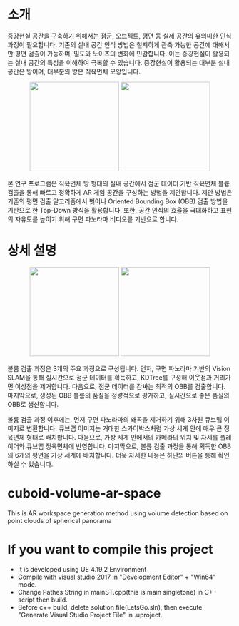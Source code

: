 
# 소개
증강현실 공간을 구축하기 위해서는 점군, 오브젝트, 평면 등 실제 공간의 유의미한 인식 과정이 필요합니다.
기존의 실내 공간 인식 방법은 철저하게 관측 가능한 공간에 대해서만 평면 검출이 가능하며, 밀도와 노이즈의 변화에 민감합니다.
이는 증강현실이 활용되는 실내 공간의 특성을 이해하여 극복할 수 있습니다.
증강현실이 활용되는 대부분 실내 공간은 방이며, 대부분의 방은 직육면체 모양입니다.

<div align="center">
  <img class="scalezoom_small" src="https://user-images.githubusercontent.com/32832618/124558748-e6398000-de75-11eb-8d7d-8484a81dd381.png" height="200">
  <img class="scalezoom_small" src="https://user-images.githubusercontent.com/32832618/124558742-e46fbc80-de75-11eb-9ac0-1367a96f47d5.png" height="200">
</div>

본 연구 프로그램은 직육면체 방 형태의 실내 공간에서 점군 데이터 기반 직육면체 볼륨 검출을 통해 빠르고 정확하게 AR 게임 공간을 구성하는 방법을 제안합니다.
제안 방법은 기존의 평면 검출 알고리즘에서 벗어나 Oriented Bounding Box (OBB) 검출 방법을 기반으로 한 Top-Down 방식을 활용합니다.
또한, 공간 인식의 효율을 극대화하고 표현의 자유도를 높이기 위해 구면 파노라마 비디오를 기반으로 합니다.

# 상세 설명
<div align="center">
  <img class="scalezoom_small" src="https://user-images.githubusercontent.com/32832618/124558909-0ff2a700-de76-11eb-8b98-08fce231608d.png" height="200">
  <img class="scalezoom_small" src="https://user-images.githubusercontent.com/32832618/124558917-1123d400-de76-11eb-8b91-d120b923d287.png" height="200">
</div>
 
볼륨 검출 과정은 3개의 주요 과정으로 구성됩니다.
먼저, 구면 파노라마 기반의 Vision SLAM을 통해 실시간으로 점군 데이터를 획득하고, KDTree를 구성해 이웃점과 거리가 먼 이상점을 제거합니다.
다음으로, 점군 데이터를 감싸는 최적의 OBB를 검출합니다.
마지막으로, 생성된 OBB 볼륨의 품질을 정량적으로 평가하고, 실시간으로 좋은 품질의 OBB로 생산합니다.

볼륨 검출 과정 이후에는, 먼저 구면 파노라마의 왜곡을 제거하기 위해 3차원 큐브맵 이미지로 변환합니다.
큐브맵 이미지는 거대한 스카이박스처럼 가상 세계 안에 매우 큰 정육면체 형태로 배치합니다.
다음으로, 가상 세계 안에서의 카메라의 위치 및 자세를 플레이어와 큐브맵 정육면체에 반영합니다.
마지막으로, 볼륨 검출 과정을 통해 획득한 OBB의 6개의 평면을 가상 세계에 배치합니다.
더욱 자세한 내용은 하단의 버튼을 통해 확인하실 수 있습니다.

# cuboid-volume-ar-space
This is AR workspace generation method using volume detection based on point clouds of spherical panorama


# If you want to compile this project
- It is developed using UE 4.19.2 Environment
- Compile with visual studio 2017 in "Development Editor" + "Win64" mode.
- Change Pathes String in mainST.cpp(this is main singletone) in C++ script then build.
- Before c++ build, delete solution file(LetsGo.sln), then execute "Generate Visual Studio Project File" in .uproject.
